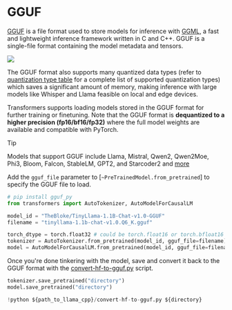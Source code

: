 <!--Copyright 2024 The HuggingFace Team. All rights reserved.

Licensed under the Apache License, Version 2.0 (the "License"); you may not use this file except in compliance with
the License. You may obtain a copy of the License at

http://www.apache.org/licenses/LICENSE-2.0

Unless required by applicable law or agreed to in writing, software distributed under the License is distributed on
an "AS IS" BASIS, WITHOUT WARRANTIES OR CONDITIONS OF ANY KIND, either express or implied. See the License for the
specific language governing permissions and limitations under the License.

⚠️ Note that this file is in Markdown but contain specific syntax for our doc-builder (similar to MDX) that may not be
rendered properly in your Markdown viewer.

-->

# GGUF

[GGUF](https://github.com/ggerganov/ggml/blob/master/docs/gguf.md) is a file format used to store models for inference with [GGML](https://github.com/ggerganov/ggml), a fast and lightweight inference framework written in C and C++. GGUF is a single-file format containing the model metadata and tensors.

<div class="flex justify-center">
    <img src="https://huggingface.co/datasets/huggingface/documentation-images/resolve/main/hub/gguf-spec.png"/>
</div>

The GGUF format also supports many quantized data types (refer to [quantization type table](https://hf.co/docs/hub/en/gguf#quantization-types) for a complete list of supported quantization types) which saves a significant amount of memory, making inference with large models like Whisper and Llama feasible on local and edge devices.

Transformers supports loading models stored in the GGUF format for further training or finetuning. Note that the GGUF format is **dequantized to a higher precision (fp16/bf16/fp32)** where the full model weights are available and compatible with PyTorch.

> [!TIP]
> Models that support GGUF include Llama, Mistral, Qwen2, Qwen2Moe, Phi3, Bloom, Falcon, StableLM, GPT2, and Starcoder2 and [more](https://github.com/huggingface/transformers/blob/main/src/transformers/integrations/ggml.py)

Add the `gguf_file` parameter to [`~PreTrainedModel.from_pretrained`] to specify the GGUF file to load.

```py
# pip install gguf_py
from transformers import AutoTokenizer, AutoModelForCausalLM

model_id = "TheBloke/TinyLlama-1.1B-Chat-v1.0-GGUF"
filename = "tinyllama-1.1b-chat-v1.0.Q6_K.gguf"

torch_dtype = torch.float32 # could be torch.float16 or torch.bfloat16 too
tokenizer = AutoTokenizer.from_pretrained(model_id, gguf_file=filename)
model = AutoModelForCausalLM.from_pretrained(model_id, gguf_file=filename, torch_dtype=torch_dtype)
```

Once you're done tinkering with the model, save and convert it back to the GGUF format with the [convert-hf-to-gguf.py](https://github.com/ggerganov/llama.cpp/blob/master/convert_hf_to_gguf.py) script.

```py
tokenizer.save_pretrained("directory")
model.save_pretrained("directory")

!python ${path_to_llama_cpp}/convert-hf-to-gguf.py ${directory}
```
